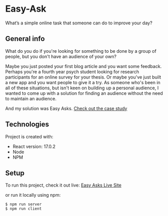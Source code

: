 # Easy-Ask
What’s a simple online task that someone can do to improve your day?

## General info
What do you do if you're looking for something to be done by a group of people, but you don't have an audience of your own?

Maybe you just posted your first blog article and you want some feedback. Perhaps you're a fourth year psych student looking for research participants for an online survey for your thesis. Or maybe you've just built a new app and you want people to give it a try. As someone who's been in all of these situations, but isn't keen on building up a personal audience, I wanted to come up with a solution for finding an audience without the need to maintain an audience.

And my solution was Easy Asks.
[Check out the case study](https://www.lamarelimbo.com/case-studies/easy-asks-case-study "Easy Asks's Case Study")

	
## Technologies
Project is created with:
* React version: 17.0.2
* Node
* NPM
	
## Setup
To run this project, check it out live:
[Easy Asks Live Site](https://www.easyasks.com/ "Easy Asks's Homepage")

or run it locally using npm:

```
$ npm run server
$ npm run client
